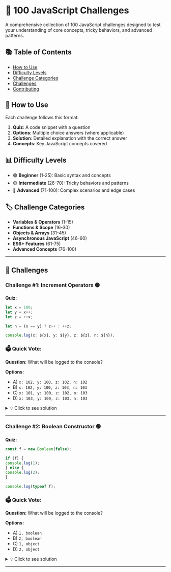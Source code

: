# 🚀 100 JavaScript Challenges

A comprehensive collection of 100 JavaScript challenges designed to test your understanding of core concepts, tricky behaviors, and advanced patterns.

## 📚 Table of Contents

- [How to Use](#how-to-use)
- [Difficulty Levels](#difficulty-levels)
- [Challenge Categories](#challenge-categories)
- [Challenges](#challenges)
- [Contributing](#contributing)

## 🎯 How to Use

Each challenge follows this format:
1. **Quiz**: A code snippet with a question
2. **Options**: Multiple choice answers (where applicable)
3. **Solution**: Detailed explanation with the correct answer
4. **Concepts**: Key JavaScript concepts covered

## 📊 Difficulty Levels

- 🟢 **Beginner** (1-25): Basic syntax and concepts
- 🟡 **Intermediate** (26-70): Tricky behaviors and patterns  
- 🔴 **Advanced** (71-100): Complex scenarios and edge cases

## 🏷️ Challenge Categories

- **Variables & Operators** (1-15)
- **Functions & Scope** (16-30)
- **Objects & Arrays** (31-45)
- **Asynchronous JavaScript** (46-60)
- **ES6+ Features** (61-75)
- **Advanced Concepts** (76-100)

---

## 🧩 Challenges

### Challenge #1: Increment Operators 🟢

**Quiz:**
```javascript
let x = 100;
let y = x++;
let z = ++x;

let n = (x == y) ? z++ : ++z;

console.log(x: ${x}, y: ${y}, z: ${z}, n: ${n});
```
### 🗳️ Quick Vote:

**Question:** What will be logged to the console?

**Options:**
- A) `x: 102, y: 100, z: 102, n: 102`
- B) `x: 102, y: 100, z: 103, n: 103` 
- C) `x: 101, y: 100, z: 102, n: 103`
- D) `x: 103, y: 100, z: 103, n: 103`

<details>
<summary>💡 Click to see solution</summary>

**Answer: B** `x: 102, y: 100, z: 103, n: 103`

**Explanation:**
1. `let x = 100;` → x = 100
2. `let y = x++;` → y gets current value of x (100), then x increments to 101
3. `let z = ++x;` → x increments to 102 first, then z gets this value (102)
4. `let n = (x == y) ? z++ : ++z;` → x(102) ≠ y(100), so execute `++z`
   - z increments to 103 first, then n gets this value (103)

**Final values:** x=102, y=100, z=103, n=103

**Concepts Covered:**
- Post-increment operator (`x++`)
- Pre-increment operator (`++x`)
- Ternary operator
- Operator precedence
 
</details>

---

### Challenge #2: Boolean Constructor 🟢

**Quiz:**
```javascript
const f = new Boolean(false);

if (f) {
console.log(1);
} else {
console.log(2);
}

console.log(typeof f);
```

### 🗳️ Quick Vote:
**Question:** What will be logged to the console?

**Options:**
- A) `1, boolean`
- B) `2, boolean`
- C) `1, object`
- D) `2, object`

<details>
<summary>💡 Click to see solution</summary>

**Answer: C** 

**Explanation:**
1. `const f = new Boolean(false);` → Creates a Boolean object wrapper, not a primitive boolean
2. Boolean objects are always truthy in JavaScript, regardless of the value they wrap
3. `if (f)` → Since f is an object (truthy), the condition evaluates to true, so `console.log(1)` executes
4. `console.log(typeof f);` → The typeof operator returns "object" for Boolean objects, not "boolean"

**Key Point:** `new Boolean(false)` creates an object that wraps the false value, but the object itself is truthy!

**Final output:** 

**Concepts Covered:**
- Boolean constructor vs primitive booleans
- Truthy/falsy values
- Object wrappers
- typeof operator behavior
- Difference between `Boolean(false)` and `new Boolean(false)`

</details>

---
